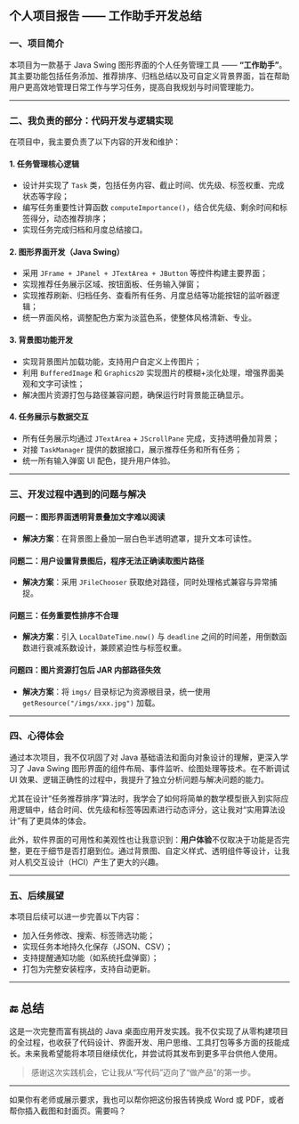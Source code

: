 
##  个人项目报告 —— 工作助手开发总结

### 一、项目简介

本项目为一款基于 Java Swing 图形界面的个人任务管理工具 —— **“工作助手”**。其主要功能包括任务添加、推荐排序、归档总结以及可自定义背景界面，旨在帮助用户更高效地管理日常工作与学习任务，提高自我规划与时间管理能力。

---

### 二、我负责的部分：代码开发与逻辑实现

在项目中，我主要负责了以下内容的开发和维护：
#### 1. **任务管理核心逻辑**

* 设计并实现了 `Task` 类，包括任务内容、截止时间、优先级、标签权重、完成状态等字段；
* 编写任务重要性计算函数 `computeImportance()`，结合优先级、剩余时间和标签得分，动态推荐排序；
* 实现任务完成归档和月度总结接口。

#### 2. **图形界面开发（Java Swing）**

* 采用 `JFrame + JPanel + JTextArea + JButton` 等控件构建主要界面；
* 实现推荐任务展示区域、按钮面板、任务输入弹窗；
* 实现推荐刷新、归档任务、查看所有任务、月度总结等功能按钮的监听器逻辑；
* 统一界面风格，调整配色方案为淡蓝色系，使整体风格清新、专业。

#### 3. **背景图功能开发**

* 实现背景图片加载功能，支持用户自定义上传图片；
* 利用 `BufferedImage` 和 `Graphics2D` 实现图片的模糊+淡化处理，增强界面美观和文字可读性；
* 解决图片资源打包与路径兼容问题，确保运行时背景能正确显示。

#### 4. **任务展示与数据交互**

* 所有任务展示均通过 `JTextArea` + `JScrollPane` 完成，支持透明叠加背景；
* 对接 `TaskManager` 提供的数据接口，展示推荐任务和所有任务；
* 统一所有输入弹窗 UI 配色，提升用户体验。

---

### 三、开发过程中遇到的问题与解决

#### 问题一：图形界面透明背景叠加文字难以阅读

* **解决方案**：在背景图上叠加一层白色半透明遮罩，提升文本可读性。

#### 问题二：用户设置背景图后，程序无法正确读取图片路径

* **解决方案**：采用 `JFileChooser` 获取绝对路径，同时处理格式兼容与异常捕捉。

#### 问题三：任务重要性排序不合理

* **解决方案**：引入 `LocalDateTime.now()` 与 `deadline` 之间的时间差，用倒数函数进行衰减系数设计，兼顾紧迫性与标签权重。

#### 问题四：图片资源打包后 JAR 内部路径失效

* **解决方案**：将 `imgs/` 目录标记为资源根目录，统一使用 `getResource("/imgs/xxx.jpg")` 加载。

---

### 四、心得体会

通过本次项目，我不仅巩固了对 Java 基础语法和面向对象设计的理解，更深入学习了 Java Swing 图形界面的组件布局、事件监听、绘图处理等技术。在不断调试 UI 效果、逻辑正确性的过程中，我提升了独立分析问题与解决问题的能力。

尤其在设计“任务推荐排序”算法时，我学会了如何将简单的数学模型嵌入到实际应用逻辑中，结合时间、优先级和标签等因素进行动态评分，这让我对“实用算法设计”有了更具体的体会。

此外，软件界面的可用性和美观性也让我意识到：**用户体验**不仅取决于功能是否完整，更在于细节是否打磨到位。通过背景图、自定义样式、透明组件等设计，让我对人机交互设计（HCI）产生了更大的兴趣。

---

### 五、后续展望

本项目后续可以进一步完善以下内容：

* 加入任务修改、搜索、标签筛选功能；
* 实现任务本地持久化保存（JSON、CSV）；
* 支持提醒通知功能（如系统托盘弹窗）；
* 打包为完整安装程序，支持自动更新。

---

## 🔚 总结

这是一次完整而富有挑战的 Java 桌面应用开发实践。我不仅实现了从零构建项目的全过程，也收获了代码设计、界面开发、用户思维、工具打包等多方面的技能成长。未来我希望能将本项目继续优化，并尝试将其发布到更多平台供他人使用。

> 感谢这次实践机会，它让我从“写代码”迈向了“做产品”的第一步。

---

如果你有老师或展示要求，我也可以帮你把这份报告转换成 Word 或 PDF，或者帮你插入截图和封面页。需要吗？
